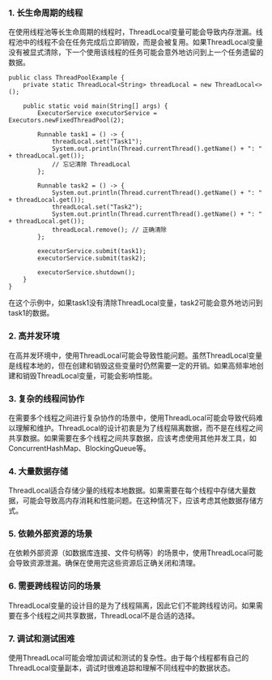 ### 1. 长生命周期的线程
在使用线程池等长生命周期的线程时，ThreadLocal变量可能会导致内存泄漏。线程池中的线程不会在任务完成后立即销毁，而是会被复用。如果ThreadLocal变量没有被显式清除，下一个使用该线程的任务可能会意外地访问到上一个任务遗留的数据。
```
public class ThreadPoolExample {
    private static ThreadLocal<String> threadLocal = new ThreadLocal<>();

    public static void main(String[] args) {
        ExecutorService executorService = Executors.newFixedThreadPool(2);

        Runnable task1 = () -> {
            threadLocal.set("Task1");
            System.out.println(Thread.currentThread().getName() + ": " + threadLocal.get());
            // 忘记清除 ThreadLocal
        };

        Runnable task2 = () -> {
            System.out.println(Thread.currentThread().getName() + ": " + threadLocal.get());
            threadLocal.set("Task2");
            System.out.println(Thread.currentThread().getName() + ": " + threadLocal.get());
            threadLocal.remove(); // 正确清除
        };

        executorService.submit(task1);
        executorService.submit(task2);

        executorService.shutdown();
    }
}
```
在这个示例中，如果task1没有清除ThreadLocal变量，task2可能会意外地访问到task1的数据。
### 2. 高并发环境
在高并发环境中，使用ThreadLocal可能会导致性能问题。虽然ThreadLocal变量是线程本地的，但在创建和销毁这些变量时仍然需要一定的开销。如果高频率地创建和销毁ThreadLocal变量，可能会影响性能。
### 3. 复杂的线程间协作
在需要多个线程之间进行复杂协作的场景中，使用ThreadLocal可能会导致代码难以理解和维护。ThreadLocal的设计初衷是为了线程隔离数据，而不是在线程之间共享数据。如果需要在多个线程之间共享数据，应该考虑使用其他并发工具，如ConcurrentHashMap、BlockingQueue等。
### 4. 大量数据存储
ThreadLocal适合存储少量的线程本地数据。如果需要在每个线程中存储大量数据，可能会导致高内存消耗和性能问题。在这种情况下，应该考虑其他数据存储方式。
### 5. 依赖外部资源的场景
在依赖外部资源（如数据库连接、文件句柄等）的场景中，使用ThreadLocal可能会导致资源泄漏。确保在使用完这些资源后正确关闭和清理。
### 6. 需要跨线程访问的场景
ThreadLocal变量的设计目的是为了线程隔离，因此它们不能跨线程访问。如果需要在多个线程之间共享数据，ThreadLocal不是合适的选择。
### 7. 调试和测试困难
使用ThreadLocal可能会增加调试和测试的复杂性。由于每个线程都有自己的ThreadLocal变量副本，调试时很难追踪和理解不同线程中的数据状态。
